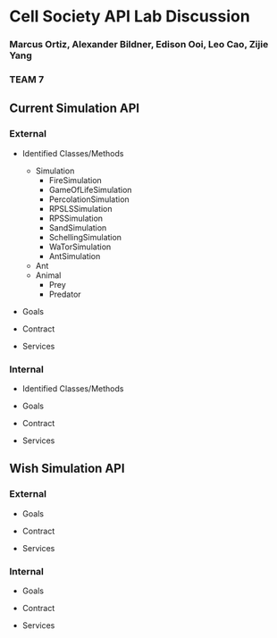 # Cell Society API Lab Discussion
### Marcus Ortiz, Alexander Bildner, Edison Ooi, Leo Cao, Zijie Yang
### TEAM 7


## Current Simulation API

### External

 * Identified Classes/Methods
   * Simulation
     * FireSimulation
     * GameOfLifeSimulation
     * PercolationSimulation
     * RPSLSSimulation
     * RPSSimulation
     * SandSimulation
     * SchellingSimulation
     * WaTorSimulation
     * AntSimulation
   * Ant
   * Animal
     * Prey
     * Predator

 * Goals
 
 * Contract
 
 * Services


### Internal

 * Identified Classes/Methods

 * Goals
 
 * Contract
 
 * Services



## Wish Simulation API

### External

 * Goals
 
 * Contract
 
 * Services


### Internal

 * Goals
 
 * Contract
 
 * Services


